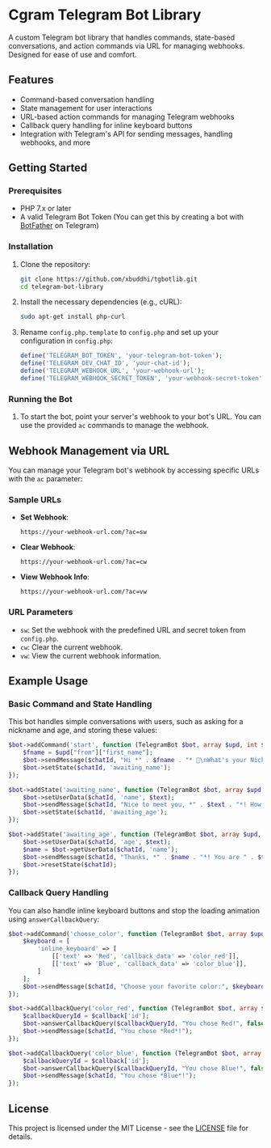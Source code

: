 
# Cgram Telegram Bot Library

A custom Telegram bot library that handles commands, state-based conversations, and action commands via URL for managing webhooks. Designed for ease of use and comfort.

## Features

- Command-based conversation handling
- State management for user interactions
- URL-based action commands for managing Telegram webhooks
- Callback query handling for inline keyboard buttons
- Integration with Telegram's API for sending messages, handling webhooks, and more

## Getting Started

### Prerequisites

- PHP 7.x or later
- A valid Telegram Bot Token (You can get this by creating a bot with [BotFather](https://t.me/botfather) on Telegram)

### Installation

1. Clone the repository:

   ```bash
   git clone https://github.com/xbuddhi/tgbotlib.git
   cd telegram-bot-library
   ```

2. Install the necessary dependencies (e.g., cURL):

   ```bash
   sudo apt-get install php-curl
   ```

3. Rename `config.php.template` to `config.php` and set up your configuration in `config.php`:

   ```php
   define('TELEGRAM_BOT_TOKEN', 'your-telegram-bot-token');
   define('TELEGRAM_DEV_CHAT_ID', 'your-chat-id');
   define('TELEGRAM_WEBHOOK_URL', 'your-webhook-url');
   define('TELEGRAM_WEBHOOK_SECRET_TOKEN', 'your-webhook-secret-token');
   ```

### Running the Bot

1. To start the bot, point your server's webhook to your bot's URL. You can use the provided `ac` commands to manage the webhook.

## Webhook Management via URL

You can manage your Telegram bot's webhook by accessing specific URLs with the `ac` parameter:

### Sample URLs

- **Set Webhook**:

   ```url
   https://your-webhook-url.com/?ac=sw
   ```

- **Clear Webhook**:

   ```url
   https://your-webhook-url.com/?ac=cw
   ```

- **View Webhook Info**:

   ```url
   https://your-webhook-url.com/?ac=vw
   ```

### URL Parameters

- `sw`: Set the webhook with the predefined URL and secret token from `config.php`.
- `cw`: Clear the current webhook.
- `vw`: View the current webhook information.

## Example Usage

### Basic Command and State Handling

This bot handles simple conversations with users, such as asking for a nickname and age, and storing these values:

```php
$bot->addCommand('start', function (TelegramBot $bot, array $upd, int $chatId) {
    $fname = $upd["from"]["first_name"];
    $bot->sendMessage($chatId, "Hi *" . $fname . "* 👋\nWhat's your Nickname?");
    $bot->setState($chatId, 'awaiting_name');
});

$bot->addState('awaiting_name', function (TelegramBot $bot, array $upd, int $chatId, string $text) {
    $bot->setUserData($chatId, 'name', $text);
    $bot->sendMessage($chatId, "Nice to meet you, *" . $text . "*! How old are you?");
    $bot->setState($chatId, 'awaiting_age');
});

$bot->addState('awaiting_age', function (TelegramBot $bot, array $upd, int $chatId, string $text) {
    $bot->setUserData($chatId, 'age', $text);
    $name = $bot->getUserData($chatId, 'name');
    $bot->sendMessage($chatId, "Thanks, *" . $name . "*! You are " . $text . " years old.");
    $bot->resetState($chatId);
});
```

### Callback Query Handling

You can also handle inline keyboard buttons and stop the loading animation using `answerCallbackQuery`:

```php
$bot->addCommand('choose_color', function (TelegramBot $bot, array $upd, int $chatId) {
    $keyboard = [
        'inline_keyboard' => [
            [['text' => 'Red', 'callback_data' => 'color_red']],
            [['text' => 'Blue', 'callback_data' => 'color_blue']],
        ]
    ];
    $bot->sendMessage($chatId, "Choose your favorite color:", $keyboard);
});

$bot->addCallbackQuery('color_red', function (TelegramBot $bot, array $callback, int $chatId) {
    $callbackQueryId = $callback['id'];
    $bot->answerCallbackQuery($callbackQueryId, "You chose Red!", false);
    $bot->sendMessage($chatId, "You chose *Red*!");
});

$bot->addCallbackQuery('color_blue', function (TelegramBot $bot, array $callback, int $chatId) {
    $callbackQueryId = $callback['id'];
    $bot->answerCallbackQuery($callbackQueryId, "You chose Blue!", false);
    $bot->sendMessage($chatId, "You chose *Blue*!");
});
```

## License

This project is licensed under the MIT License - see the [LICENSE](LICENSE) file for details.
